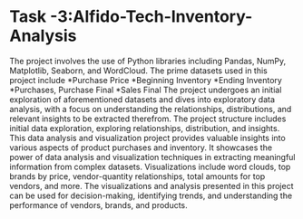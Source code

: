 # Task -3:Alfido-Tech-Inventory-Analysis
The project involves the use of Python libraries including Pandas, NumPy, Matplotlib, Seaborn, and WordCloud.
The prime datasets used in this project include
  *Purchase Price
  *Beginning Inventory
  *Ending Inventory
  *Purchases, Purchase Final
  *Sales Final
The project undergoes an initial exploration of aforementioned datasets and dives into exploratory data analysis, with a focus on understanding the relationships, distributions, and relevant insights to be extracted therefrom. 
The project structure includes initial data exploration, exploring relationships, distribution, and insights.
This data analysis and visualization project provides valuable insights into various aspects of product purchases and inventory. It showcases the power of data analysis and visualization techniques in extracting meaningful information from complex datasets. Visualizations include word clouds, top brands by price, vendor-quantity relationships, total amounts for top vendors, and more. The visualizations and analysis presented in this project can be used for decision-making, identifying trends, and understanding the performance of vendors, brands, and products.
